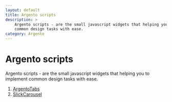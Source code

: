 ```yaml
---
layout: default
title: Argento scripts
description: >
    Argento scripts - are the small javascript widgets that helping you to implement
    common design tasks with ease.
category: Argento
---
```


# Argento scripts

Argento scripts - are the small javascript widgets that helping you to implement
common design tasks with ease.

 1. [ArgentoTabs](argento-tabs/)
 2. [SlickCarousel](slick-carousel/)
